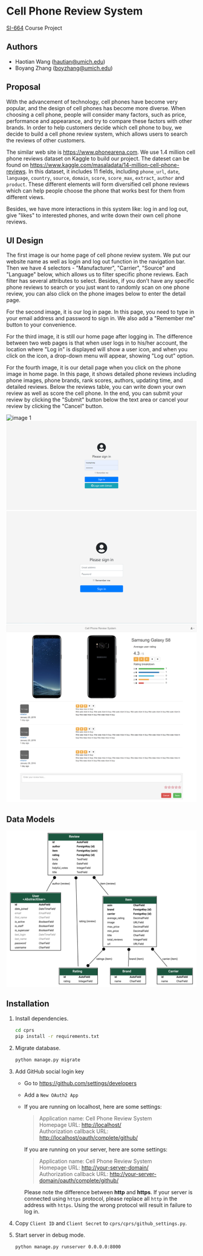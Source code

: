 # Cell Phone Review System

[SI-664](https://dj4e.com) Course Project

## Authors

- Haotian Wang (<hautian@umich.edu>)
- Boyang Zhang (<boyzhang@umich.edu>)

## Proposal

With the advancement of technology, cell phones have become very popular, and the design of cell phones has become more diverse. When choosing a cell phone, people will consider many factors, such as price, performance and appearance, and try to compare these factors with other brands. In order to help customers decide which cell phone to buy, we decide to build a cell phone review system, which allows users to search the reviews of other customers.

The similar web site is <https://www.phonearena.com>. We use 1.4 million cell phone reviews dataset on Kaggle to build our project. The dateset can be found on <https://www.kaggle.com/masaladata/14-million-cell-phone-reviews>. In this dataset, it includes 11 fields, including `phone_url`, `date`, `language`, `country`, `source`, `domain`, `score`, `score_max`, `extract`, `author` and `product`. These different elements will form diversified cell phone reviews which can help people choose the phone that works best for them from different views.

Besides, we have more interactions in this system like: log in and log out, give "likes" to interested phones, and write down their own cell phone reviews.

## UI Design

The first image is our home page of cell phone review system. We put our website name as well as login and log out function in the navigation bar. Then we have 4 selectors - "Manufacturer", "Carrier", "Source" and "Language" below, which allows us to filter specific phone reviews. Each filter has several attributes to select. Besides, if you don’t have any specific phone reviews to search or you just want to randomly scan on one phone review, you can also click on the phone images below to enter the detail page.

For the second image, it is our log in page. In this page, you need to type in your email address and password to sign in. We also add a "Remember me" button to your convenience. 

For the third image, it is still our home page after logging in. The difference between two web pages is that when user logs in to his/her account, the location where "Log in" is displayed will show a user icon, and when you click on the icon, a drop-down menu will appear, showing "Log out" option.

For the fourth image, it is our detail page when you click on the phone image in home page. In this page, it shows detailed phone reviews including phone images, phone brands, rank scores, authors, updating time, and detailed reviews. Below the reviews table, you can write down your own review as well as score the cell phone. In the end, you can submit your review by clicking the "Submit" button below the text area or cancel your review by clicking the "Cancel" button.

![image 1](docs/img/ui-design-1.png)
![image 2](docs/img/ui-design-2.png)
![image 3](docs/img/ui-design-3.png)
![image 4](docs/img/ui-design-4.png)

## Data Models

![models](docs/img/models.svg)

## Installation

1. Install dependencies.

    ```bash
    cd cprs
    pip install -r requirements.txt
    ```

2. Migrate database.

    ```bash
    python manage.py migrate
    ```

3. Add GitHub social login key
    - Go to <https://github.com/settings/developers>
    - Add a `New OAuth2 App`
    - If you are running on localhost, here are some settings:
        > Application name: Cell Phone Review System  
        > Homepage URL: <http://localhost/>  
        > Authorization callback URL: <http://localhost/oauth/complete/github/>

      If you are running on your server, here are some settings:
        > Application name: Cell Phone Review System  
        > Homepage URL: <http://your-server-domain/>  
        > Authorization callback URL: <http://your-server-domain/oauth/complete/github/>

      Please note the difference between **http** and **https**. If your server is connected using `https` protocol, please replace all `http` in the address with `https`. Using the wrong protocol will result in failure to log in.
4. Copy `Client ID` and `Client Secret` to `cprs/cprs/github_settings.py`.
5. Start server in debug mode.

    ```bash
    python manage.py runserver 0.0.0.0:8000
    ```
